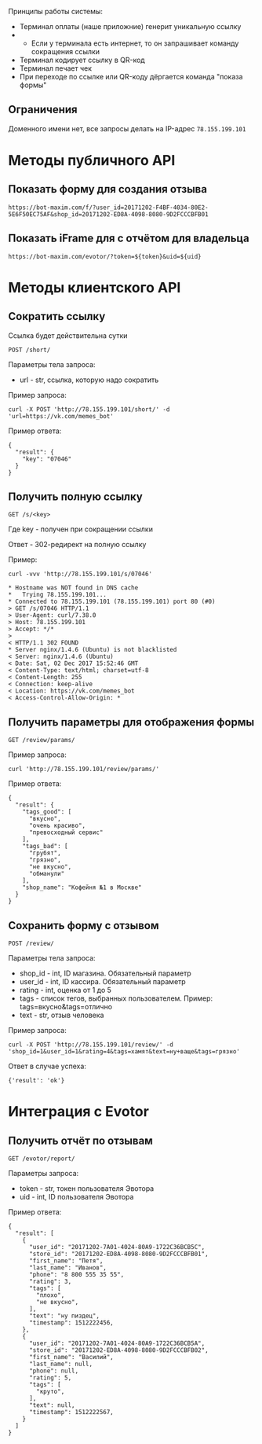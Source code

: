 Принципы работы системы:

* Терминал оплаты (наше приложние) генерит уникальную ссылку
* * Если у терминала есть интернет, то он запрашивает команду сокращения ссылки
* Терминал кодирует ссылку в QR-код
* Терминал печает чек
* При переходе по ссылке или QR-коду дёргается команда "показа формы"

Ограничения
-----------

Доменного имени нет, все запросы делать на IP-адрес `78.155.199.101`

Методы публичного API
=====================

Показать форму для создания отзыва
----------------------------------

```
https://bot-maxim.com/f/?user_id=20171202-F4BF-4034-80E2-5E6F50EC75AF&shop_id=20171202-ED8A-4098-8080-9D2FCCCBFB01
```

Показать iFrame для с отчётом для владельца
-------------------------------------------

```
https://bot-maxim.com/evotor/?token=${token}&uid=${uid}
```

Методы клиентского API
======================

Сократить ссылку
----------------

Ссылка будет действительна сутки

```
POST /short/
```

Параметры тела запроса:
* url - str, ссылка, которую надо сократить

Пример запроса:
```
curl -X POST 'http://78.155.199.101/short/' -d 'url=https://vk.com/memes_bot'
```
Пример ответа:
```
{
  "result": {
    "key": "07046"
  }
}
```

Получить полную ссылку
----------------------

```
GET /s/<key>
```

Где key - получен при сокращении ссылки

Ответ - 302-редирект на полную ссылку

Пример:
```
curl -vvv 'http://78.155.199.101/s/07046'

* Hostname was NOT found in DNS cache
*   Trying 78.155.199.101...
* Connected to 78.155.199.101 (78.155.199.101) port 80 (#0)
> GET /s/07046 HTTP/1.1
> User-Agent: curl/7.38.0
> Host: 78.155.199.101
> Accept: */*
>
< HTTP/1.1 302 FOUND
* Server nginx/1.4.6 (Ubuntu) is not blacklisted
< Server: nginx/1.4.6 (Ubuntu)
< Date: Sat, 02 Dec 2017 15:52:46 GMT
< Content-Type: text/html; charset=utf-8
< Content-Length: 255
< Connection: keep-alive
< Location: https://vk.com/memes_bot
< Access-Control-Allow-Origin: *
```

Получить параметры для отображения формы
----------------------------------------

```
GET /review/params/
```

Пример запроса:
```
curl 'http://78.155.199.101/review/params/'
```

Пример ответа:
```
{
  "result": {
    "tags_good": [
      "вкусно",
      "очень красиво",
      "превосходный сервис"
    ],
    "tags_bad": [
      "грубят",
      "грязно",
      "не вкусно",
      "обманули"
    ],
    "shop_name": "Кофейня №1 в Москве"
  }
}
```

Сохранить форму с отзывом
-------------------------

```
POST /review/
```

Параметры тела запроса:

* shop_id - int, ID магазина. Обязательный параметр
* user_id - int, ID кассира. Обязательный параметр
* rating - int, оценка от 1 до 5
* tags - список тегов, выбранных пользователем. Пример: tags=вкусно&tags=отлично
* text - str, отзыв человека

Пример запроса:
```
curl -X POST 'http://78.155.199.101/review/' -d 'shop_id=1&user_id=1&rating=4&tags=хамят&text=ну+ваще&tags=грязно'
```

Ответ в случае успеха:
```
{'result': 'ok'}
```

Интеграция с Evotor
===================

Получить отчёт по отзывам
-------------------------

```
GET /evotor/report/
```

Параметры запроса:

* token - str, токен пользователя Эвотора
* uid - int, ID пользователя Эвотора

Пример ответа:
```
{
  "result": [
    {
      "user_id": "20171202-7A01-4024-80A9-1722C36BCB5C",
      "store_id": "20171202-ED8A-4098-8080-9D2FCCCBFB01",
      "first_name": "Петя",
      "last_name": "Иванов",
      "phone": "8 800 555 35 55",
      "rating": 3,
      "tags": [
        "плохо",
        "не вкусно",
      ],
      "text": "ну пиздец",
      "timestamp": 1512222456,
    },
    {
      "user_id": "20171202-7A01-4024-80A9-1722C36BCB5A",
      "store_id": "20171202-ED8A-4098-8080-9D2FCCCBFB02",
      "first_name": "Василий",
      "last_name": null,
      "phone": null,
      "rating": 5,
      "tags": [
        "круто",
      ],
      "text": null,
      "timestamp": 1512222567,
    }
  ]
}
```
